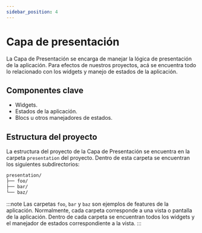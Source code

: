 ```yaml
---
sidebar_position: 4
---
```


# Capa de presentación

La Capa de Presentación se encarga de manejar la lógica de presentación de la aplicación. Para efectos de nuestros proyectos, acá se encuentra todo lo relacionado con los widgets y manejo de estados de la aplicación.

## Componentes clave

- Widgets.
- Estados de la aplicación.
- Blocs u otros manejadores de estados.

## Estructura del proyecto

La estructura del proyecto de la Capa de Presentación se encuentra en la carpeta `presentation` del proyecto. Dentro de esta carpeta se encuentran los siguientes subdirectorios:

```bash
presentation/
├── foo/ 
├── bar/ 
└── baz/ 
```
:::note
Las carpetas `foo`, `bar` y `baz` son ejemplos de features de la aplicación. Normalmente, cada carpeta corresponde a una vista o pantalla de la aplicación. Dentro de cada carpeta se encuentran todos los widgets y el manejador de estados correspondiente a la vista.
:::
